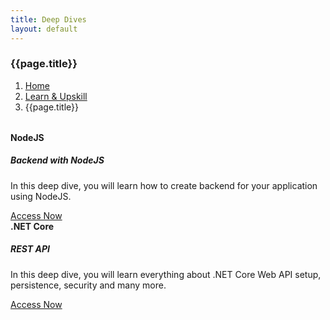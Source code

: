 ```yaml
---
title: Deep Dives
layout: default
---
```


<h3>{{page.title}}</h3>
<div style="margin-bottom:2rem;">
  <nav aria-label="breadcrumb">
    <ol class="breadcrumb">
      <li class="breadcrumb-item"><a href="/">Home</a></li>
      <li class="breadcrumb-item"><a href="/learn">Learn & Upskill</a></li>
      <li class="breadcrumb-item active" aria-current="page">{{page.title}}</li>
    </ol>
  </nav>
</div>
<div class="row">
    <div class="col-md-4">
        <div class="card border-success mb-3">
            <div class="card-header"><strong>NodeJS</strong></div>
            <div class="card-body text-success">
            <h5 class="card-title">Backend with NodeJS</h5>
            <p class="card-text">In this deep dive, you will learn how to create backend for your application using NodeJS.</p>
            <a href="{{site.baseurl}}/learn/deepdives/backend-with-nodejs/" class="btn btn-success">Access Now</a>
            </div>
        </div>
    </div>
    <div class="col-md-4">
    <div class="card border-success mb-3">
      <div class="card-header"><strong>.NET Core</strong></div>
      <div class="card-body text-success">
        <h5 class="card-title">REST API</h5>
        <p class="card-text">
          In this deep dive, you will learn everything about .NET Core Web API
          setup, persistence, security and many more.
        </p>
        <a href="{{site.baseurl}}/learn/deepdives/dot-net-core-rest-api/" class="btn btn-success">Access Now</a>
      </div>
    </div>
  </div>
</div>
